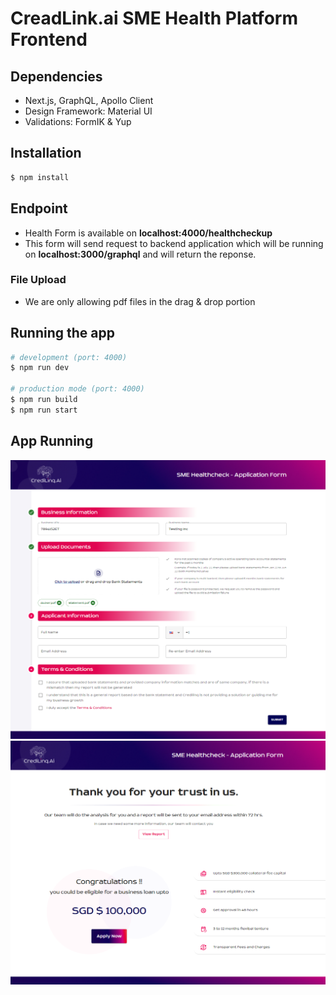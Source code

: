 # CreadLink.ai SME Health Platform Frontend

## Dependencies

- Next.js, GraphQL, Apollo Client
- Design Framework: Material UI
- Validations: FormIK & Yup

## Installation

```bash
$ npm install
```

## Endpoint

- Health Form is available on **localhost:4000/healthcheckup**
- This form will send request to backend application which will be running on **localhost:3000/graphql** and will return the reponse.

### File Upload

- We are only allowing pdf files in the drag & drop portion

## Running the app

```bash
# development (port: 4000)
$ npm run dev

# production mode (port: 4000)
$ npm run build
$ npm run start
```

## App Running

![Alt text](images/Main.png?raw=true 'Main Form Screen')
![Alt text](images/Thankyou.png?raw=true 'Thank You Screen')
